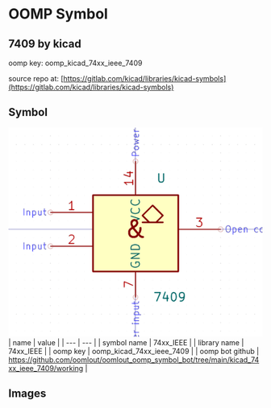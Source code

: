 # OOMP Symbol  
## 7409  by kicad  
  
oomp key: oomp_kicad_74xx_ieee_7409  
  
source repo at: [https://gitlab.com/kicad/libraries/kicad-symbols](https://gitlab.com/kicad/libraries/kicad-symbols)  
## Symbol  
  
[![working.png](working_600.png)](working.png)  
| name | value | 
| --- | --- | 
| symbol name | 74xx_IEEE | 
| library name | 74xx_IEEE | 
| oomp key | oomp_kicad_74xx_ieee_7409 | 
| oomp bot github | https://github.com/oomlout/oomlout_oomp_symbol_bot/tree/main/kicad_74xx_ieee_7409/working | 
## Images  
